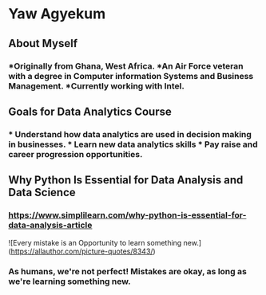 # Yaw Agyekum
## About Myself
### *Originally from Ghana, West Africa. *An Air Force veteran with a degree in Computer information Systems and Business Management. *Currently working with Intel.
## Goals for Data Analytics Course
### * Understand how data analytics are used in decision making in businesses. * Learn new data analytics skills * Pay raise and career progression opportunities. 
## Why Python Is Essential for Data Analysis and Data Science
### https://www.simplilearn.com/why-python-is-essential-for-data-analysis-article
![Every mistake is an Opportunity to learn something new.]
(https://allauthor.com/picture-quotes/8343/)
### As humans, we're not perfect! Mistakes are okay, as long as we're learning something new. 
